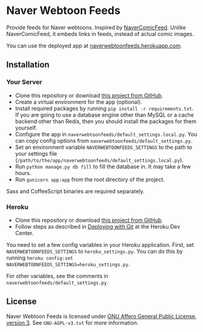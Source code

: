 Naver Webtoon Feeds
===================

Provide feeds for Naver webtoons. Inspired by
[NaverComicFeed](https://bitbucket.org/dahlia/navercomicfeed). Unlike
NaverComicFeed, it embeds links in feeds, instead of actual comic images.

You can use the deployed app at
[naverwebtoonfeeds.herokuapp.com](http://naverwebtoonfeeds.herokuapp.com).


Installation
------------


### Your Server

* Clone this repository or download
  [this project from GitHub](https://github.com/clee704/NaverWebtoonFeeds).
* Create a virtual environment for the app (optional).
* Install required packages by running `pip install -r requirements.txt`.
  If you are going to use a database engine other than MySQL or a cache backend
  other than Redis, then you should install the packages for them yourself.
* Configure the app in `naverwebtoonfeeds/default_settings.local.py`.
  You can copy config options from `naverwebtoonfeeds/default_settings.py`.
* Set an environment variable `NAVERWEBTOONFEEDS_SETTINGS` to the path to your
  settings file
  (`/path/to/the/app/naverwebtoonfeeds/default_settings.local.py`).
* Run `python manage.py db fill` to fill the database in. It may take a few
  hours.
* Run `gunicorn app:app` from the root directory of the project.

Sass and CoffeeScript binaries are required separately.


### Heroku

* Clone this repository or download
  [this project from GitHub](https://github.com/clee704/NaverWebtoonFeeds).
* Follow steps as described in
  [Deploying with Git](https://devcenter.heroku.com/articles/git#creating-a-heroku-remote)
  at the Heroku Dev Center.

You need to set a few config variables in your Heroku application. First,
set `NAVERWEBTOONFEEDS_SETTINGS` to `heroku_settings.py`. You can do this by
running `heroku config:set NAVERWEBTOONFEEDS_SETTINGS=heroku_settings.py`.

For other variables, see the comments in
`naverwebtoonfeeds/default_settings.py`.


License
-------

Naver Webtoon Feeds is licensed under [GNU Affero General Public License, version 3](http://www.gnu.org/licenses/agpl-3.0.html).
See `GNU-AGPL-v3.txt` for more information.
